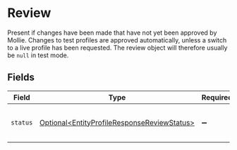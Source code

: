 # Review

Present if changes have been made that have not yet been approved by Mollie. Changes to test profiles are approved
automatically, unless a switch to a live profile has been requested. The review object will therefore usually be
`null` in test mode.


## Fields

| Field                                                                                                        | Type                                                                                                         | Required                                                                                                     | Description                                                                                                  | Example                                                                                                      |
| ------------------------------------------------------------------------------------------------------------ | ------------------------------------------------------------------------------------------------------------ | ------------------------------------------------------------------------------------------------------------ | ------------------------------------------------------------------------------------------------------------ | ------------------------------------------------------------------------------------------------------------ |
| `status`                                                                                                     | [Optional\<EntityProfileResponseReviewStatus>](../../models/components/EntityProfileResponseReviewStatus.md) | :heavy_minus_sign:                                                                                           | The status of the requested changes.                                                                         | pending                                                                                                      |